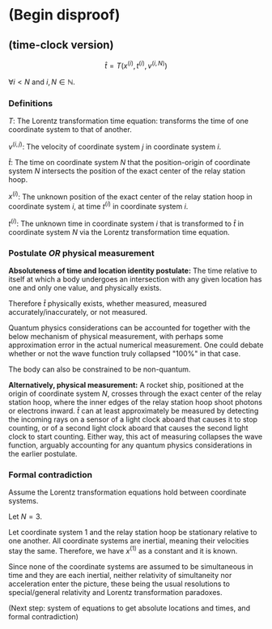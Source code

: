 # (Begin disproof)

## (time-clock version)

$$\hat{t} = T(x^{(i)}, t^{(i)}, v^{(i, N)})$$

$\forall i < N$ and $i, N \in \mathbb{N}$.

### Definitions

$T$: The Lorentz transformation time equation: transforms the time of one coordinate system to that of another.

$v^{(i,j)}$: The velocity of coordinate system $j$ in coordinate system $i$.

$\hat{t}$: The time on coordinate system $N$ that the position-origin of coordinate system $N$ intersects the position of the exact center of the relay station hoop.

$x^{(i)}$: The unknown position of the exact center of the relay station hoop in coordinate system $i$, at time $t^{(i)}$ in coordinate system $i$.

$t^{(i)}$: The unknown time in coordinate system $i$ that is transformed to $\hat{t}$ in coordinate system $N$ via the Lorentz transformation time equation.

### Postulate *OR* physical measurement

**Absoluteness of time and location identity postulate:** The time relative to itself at which a body undergoes an intersection with any given location has one and only one value, and physically exists.

Therefore $\hat{t}$ physically exists, whether measured, measured accurately/inaccurately, or not measured.

Quantum physics considerations can be accounted for together with the below mechanism of physical measurement, with perhaps some approximation error in the actual numerical measurement. One could debate whether or not the wave function truly collapsed "100%" in that case.

The body can also be constrained to be non-quantum.

**Alternatively, physical measurement:** A rocket ship, positioned at the origin of coordinate system $N$, crosses through the exact center of the relay station hoop, where the inner edges of the relay station hoop shoot photons or electrons inward. $\hat{t}$ can at least approximately be measured by detecting the incoming rays on a sensor of a light clock aboard that causes it to stop counting, or of a second light clock aboard that causes the second light clock to start counting. Either way, this act of measuring collapses the wave function, arguably accounting for any quantum physics considerations in the earlier postulate. 

### Formal contradiction

Assume the Lorentz transformation equations hold between coordinate systems.

Let $N = 3$.

Let coordinate system 1 and the relay station hoop be stationary relative to one another. All coordinate systems are inertial, meaning their velocities stay the same. Therefore, we have $x^{(1)}$ as a constant and it is known.

Since none of the coordinate systems are assumed to be simultaneous in time and they are each inertial, neither relativity of simultaneity nor acceleration enter the picture, these being the usual resolutions to special/general relativity and Lorentz transformation paradoxes.

(Next step: system of equations to get absolute locations and times, and formal contradiction)
